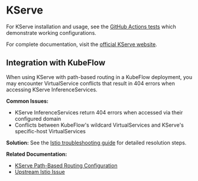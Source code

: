 # KServe

For KServe installation and usage, see the [GitHub Actions tests](.github/workflows/kserve_test.yaml) which demonstrate working configurations.

For complete documentation, visit the [official KServe website](https://kserve.github.io/website/).

## Integration with KubeFlow

When using KServe with path-based routing in a KubeFlow deployment, you may encounter VirtualService conflicts that result in 404 errors when accessing KServe InferenceServices.

**Common Issues:**
- KServe InferenceServices return 404 errors when accessed via their configured domain
- Conflicts between KubeFlow's wildcard VirtualServices and KServe's specific-host VirtualServices

**Solution:** See the [Istio troubleshooting guide](../../common/istio/README.md#virtualservice-conflicts-with-kserve-path-based-routing) for detailed resolution steps.

**Related Documentation:**
- [KServe Path-Based Routing Configuration](https://kserve.github.io/website/docs/admin-guide/configurations#path-template)
- [Upstream Istio Issue](https://github.com/istio/istio/issues/57404)